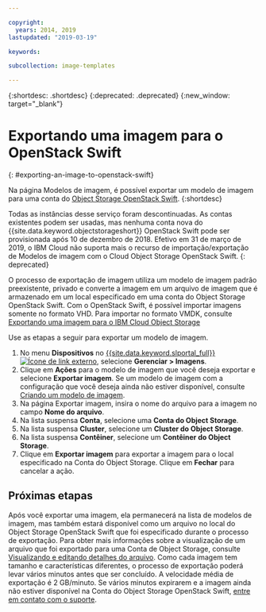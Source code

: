 ```yaml
---

copyright:
  years: 2014, 2019
lastupdated: "2019-03-19"

keywords:

subcollection: image-templates

---
```


{:shortdesc: .shortdesc}
{:deprecated: .deprecated}
{:new_window: target="_blank"}

# Exportando uma imagem para o OpenStack Swift
{: #exporting-an-image-to-openstack-swift}

Na página Modelos de imagem, é possível exportar um modelo de imagem para uma conta do [Object Storage OpenStack Swift](/docs/infrastructure/objectstorage-swift?topic=infrastructure/objectstorage-swift-getting-started-with-object-storage-openstack-swift#getting-started-with-object-storage-openstack-swift).
{:shortdesc}

Todas as instâncias desse serviço foram descontinuadas. As contas existentes podem ser usadas, mas nenhuma conta nova do {{site.data.keyword.objectstorageshort}} OpenStack Swift pode ser provisionada após 10 de dezembro de 2018. Efetivo em 31 de março de 2019, o IBM Cloud não suporta mais o recurso de importação/exportação de Modelos de imagem com o Cloud Object Storage OpenStack Swift.
{: deprecated}

O processo de exportação de imagem utiliza um modelo de imagem padrão preexistente, privado e converte a imagem em um
arquivo de imagem que é armazenado em um local especificado em uma conta do Object Storage OpenStack Swift. Com o OpenStack Swift, é possível importar imagens somente no formato VHD. Para importar no formato VMDK,
consulte [Exportando uma imagem para o IBM Cloud Object Storage](/docs/infrastructure/image-templates?topic=image-templates-exporting-an-image-to-ibm-cloud-object-storage#exporting-an-image-to-ibm-cloud-object-storage)


Use as etapas a seguir para exportar um modelo de imagem.

1. No menu **Dispositivos** no [{{site.data.keyword.slportal_full}} ![Ícone de link externo](../../icons/launch-glyph.svg "Ícone de link externo")](https://control.softlayer.com/), selecione **Gerenciar > Imagens**.
2. Clique em **Ações** para o modelo de imagem que você deseja exportar e selecione **Exportar imagem**. Se um modelo de imagem com a configuração que você deseja ainda não estiver
disponível, consulte [Criando um modelo de imagem](/docs/infrastructure/image-templates?topic=image-templates-creating-an-image-template#creating-an-image-template).
3. Na página Exportar imagem, insira o nome do arquivo para a imagem no campo **Nome do arquivo**.
5. Na lista suspensa **Conta**, selecione uma **Conta do Object Storage**.
6. Na lista suspensa **Cluster**, selecione um **Cluster do Object Storage**.
7. Na lista suspensa **Contêiner**, selecione um **Contêiner do Object Storage**.
8. Clique em **Exportar imagem** para exportar a imagem para o local especificado na Conta do Object Storage. Clique em **Fechar** para cancelar
a ação.

## Próximas etapas

Após você exportar uma imagem, ela permanecerá na lista de modelos de imagem, mas também estará disponível como um arquivo no local do Object Storage OpenStack Swift que foi especificado durante o processo de exportação. Para obter mais informações sobre a visualização de um arquivo que foi
exportado para uma Conta de Object Storage, consulte [Visualizando e editando detalhes do arquivo](/docs/infrastructure/objectstorage-swift?topic=infrastructure/objectstorage-swift-viewing-and-editing-file-details#viewing-and-editing-file-details). Como cada imagem tem tamanho e características diferentes, o processo de exportação poderá
levar vários minutos antes que ser concluído. A velocidade média de exportação é 2 GB/minuto. Se vários minutos expirarem e a imagem ainda não estiver
disponível na Conta do Object Storage OpenStack Swift, [entre em contato com o suporte](/docs/get-support?topic=get-support-getting-customer-support#getting-customer-support).
